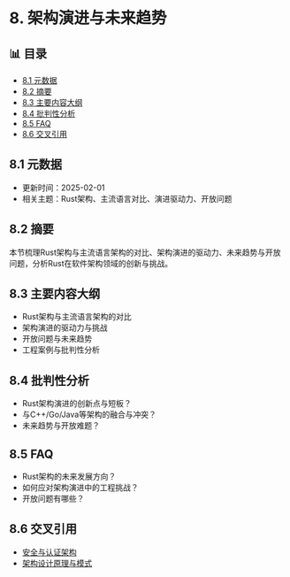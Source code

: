 ﻿# 8. 架构演进与未来趋势


## 📊 目录

- [8.1 元数据](#81-元数据)
- [8.2 摘要](#82-摘要)
- [8.3 主要内容大纲](#83-主要内容大纲)
- [8.4 批判性分析](#84-批判性分析)
- [8.5 FAQ](#85-faq)
- [8.6 交叉引用](#86-交叉引用)


## 8.1 元数据

- 更新时间：2025-02-01
- 相关主题：Rust架构、主流语言对比、演进驱动力、开放问题

## 8.2 摘要

本节梳理Rust架构与主流语言架构的对比、架构演进的驱动力、未来趋势与开放问题，分析Rust在软件架构领域的创新与挑战。

## 8.3 主要内容大纲

- Rust架构与主流语言架构的对比
- 架构演进的驱动力与挑战
- 开放问题与未来趋势
- 工程案例与批判性分析

## 8.4 批判性分析

- Rust架构演进的创新点与短板？
- 与C++/Go/Java等架构的融合与冲突？
- 未来趋势与开放难题？

## 8.5 FAQ

- Rust架构的未来发展方向？
- 如何应对架构演进中的工程挑战？
- 开放问题有哪些？

## 8.6 交叉引用

- [安全与认证架构](./07_security_auth.md)
- [架构设计原理与模式](./01_architecture_principles.md)
